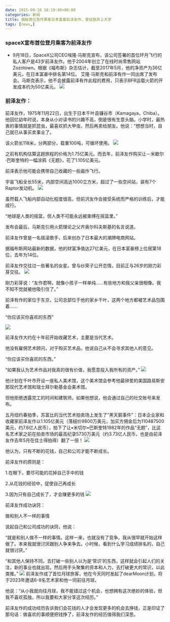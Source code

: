 ```yaml
---
date: 2015-09-18 18:19:00+00:00
categories: 新闻
title: 揭秘首位登月乘客日本富豪前泽友作，曾经放弃上大学
tags: [news,]
---
```

### spaceX宣布首位登月乘客为前泽友作
* 9月18日，SpaceX公司CEO埃隆·马斯克宣布，该公司签署的首位环月飞行的私人客户是43岁前泽友作。他于2004年创立了在线时尚零售网站Zozotown。根据《福布斯》杂志估计，截至2017年5月，他的净资产为36亿美元，在日本富豪中排名第14位。
艾隆·马斯克和前泽有作一同出席了发布会。马斯克表示，他不会披露前泽有作此程的费用，只表示BFR运载火箭的开发成本约为50亿美元。
![](/uploads/news/20180918/spacex.png)

### 前泽友作：
前泽友作，1975年11月22日，出生于日本千叶县镰谷市（Kamagaya，Chiba）。他回忆幼年时说，本身从小对读书的兴趣不高，倒是很有生意头脑。小学时，最热衷的事情就是抓昆虫，最喜欢抓大甲虫，然后再卖给朋友。他说：“想想当时，自己就已从事买卖事业了。

该火箭长118米，分两部分，载重100吨，可循环使用。
![](/uploads/news/20180918/spacex1.png)

之前有机构估算这趟旅程的价格为1.75亿美元。而去年，前泽友作购买让－米歇尔·巴斯奎特的一幅涂鸦《无题》，花了1.105亿美元。

前泽表示他可能会携带自己收藏的一些画作飞行。

宇宙飞船全长55米，内部空间高达1000立方米，超过了一些空间站，装有7个Raptor发动机。
![](/uploads/news/20180918/spacex2.png)

虽然载人飞船内部自动化程度很高，但前沢友作会接受系统而严格的训练后，才能成行。

“地球是人类的摇篮，但人类不可能永远被束缚在摇篮里。”

发布会最后，马斯克引用火箭理论之父齐奥尔科夫斯基的名言说道。

前泽友作曾是一名摇滚歌手，后来创办了日本最大的潮牌电商网站。

据福布斯网站最新的数据，他的财富净值达27亿美元，在日本富豪榜上位居第18位，去年为14位。

前泽友作交往过一些著名的女星。曾与纱荣子公开恋情，目前正与26岁的刚力彩芽交往。
![](/uploads/news/20180918/spacex4.png)

刚力彩芽说：“友作君啊，就像小孩子一样单纯……有些地方和我父亲很相像。我不知不觉就被他吸引住了。”

前泽有作的家位于东京，公司总部位于他的家乡千叶，这两个地方都被艺术品包围着……

“你应该买你喜欢的东西”

![](/uploads/news/20180918/spacex5.png)

前泽友作大约在十年前开始收藏艺术，主要是当代艺术。

他没有雇佣艺术顾问，对于购买艺术品，他说自己从不会寻求其他人的意见。

“你应该买你喜欢的东西。”

“如果我认为艺术作品对我真的很有价值，我愿意投入我所有的资产。”
![](/uploads/news/20180918/spacex6.gif)

他计划在千叶市开设一座私人美术馆，这个美术馆会参考他最钟爱的美国路易斯安那现代艺术馆和瑞士拜尔勒基金会美术馆。

但他拒绝透露完工的时间和建筑师。如果他想说，他会通过自己的社交账号来发布。

五月纽约春拍季，苏富比的当代艺术拍卖场上发生了“黑天鹅事件”：日本企业家和收藏家前泽友作以1.105亿美元（落槌价9800万美元，加买方佣金后为110487500美元，约7.6亿人民币），拍下了让•米切尔•巴斯奎特1982年的作品“无题”，比这名艺术家之前在拍卖市场的最高纪录5730万美元（约3.73亿人民币，也是由前泽友作去年5月在佳士得拍得）翻了一倍！
![](/uploads/news/20180918/spacex7.jpg)

他认为，只有不断的花钱，自己和公司才能不断成长。

前泽友作的原则是：

1.在眼下，要尽可能的花掉自己手中的钱

2.从花钱的经验中，促使自己再成长

3.因为只有自己成长了，才会赚更多的钱
![](/uploads/news/20180918/spacex7.jpg)

前泽友作成功诀窍：

做和别人不一样的事情

说起自己和公司成功的诀窍，他说：

“就是和别人做不一样的事情。这样一来，也就没有了竞争。我从很早就开始这样做了。本来我就很讨厌跟别人争来争去。小时候，看到什么学习成绩排名的，自己就很讨厌。”

“和其他人保持不同，去打破一些别人以为是‘常识’的东西，这样就会引起人们的关注，新的事业也就出现。然后用手头聚集的资本和人力，去打破更大的常识，以此类推。”
![](/uploads/news/20180918/spacex8.png)
前泽友作成了首位月球旅客，他在今天同时发起了dearMoon计划，将于2023年邀请6-8名艺术家和他一同前往月球。

他说：“从小我就向往月球，我不能错过这个机会，也想拥有这次绝妙的体验，但我不喜欢孤独，所以我要和大家分享这次经历。”

前泽友作的成功经历告诉我们会花钱的人才会发现更多的机会去挣钱，正是印证了那句话：做喜欢的事顺便把钱挣了，前泽友作的经历值得我们深思。
